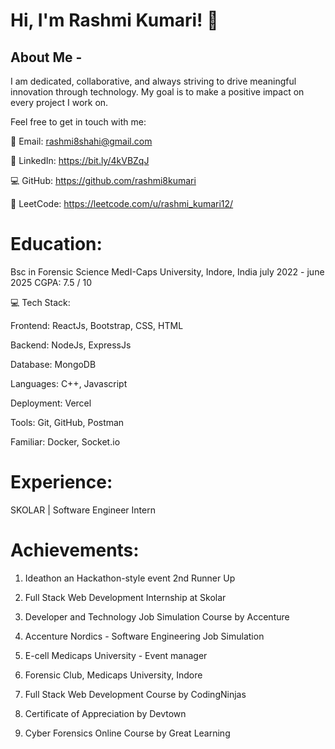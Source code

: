 # Hi, I'm Rashmi Kumari! 👋


## About Me - 

I am dedicated, collaborative, and always striving to drive meaningful innovation through technology. My goal is to make a positive impact on every project I work on.

Feel free to get in touch with me:

📧 Email: rashmi8shahi@gmail.com

🔗 LinkedIn: https://bit.ly/4kVBZqJ

💻 GitHub: https://github.com/rashmi8kumari

🧠 LeetCode: https://leetcode.com/u/rashmi_kumari12/

# Education:

Bsc in Forensic Science
MedI-Caps University, Indore, India
july 2022 - june 2025
CGPA: 7.5 / 10

💻 Tech Stack:

Frontend: ReactJs, Bootstrap, CSS, HTML

Backend: NodeJs, ExpressJs

Database: MongoDB

Languages:  C++, Javascript

Deployment: Vercel

Tools: Git, GitHub, Postman

Familiar: Docker, Socket.io

# Experience:

SKOLAR | Software Engineer Intern

# Achievements:

1. Ideathon an Hackathon-style event 2nd Runner Up

2. Full Stack Web Development Internship at Skolar

3. Developer and Technology Job Simulation Course by Accenture

4. Accenture Nordics - Software Engineering Job Simulation

5. E-cell Medicaps University - Event manager

6. Forensic Club, Medicaps University, Indore

7. Full Stack Web Development Course by CodingNinjas

8. Certificate of Appreciation by Devtown

9. Cyber Forensics Online Course by Great Learning


